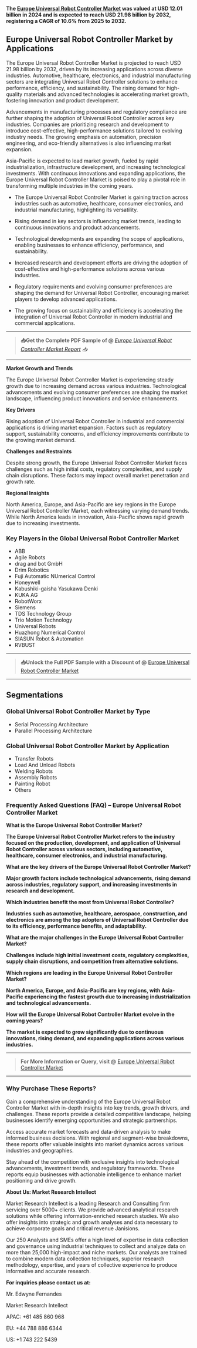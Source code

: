 <p><strong>The <a href="https://www.marketresearchintellect.com/download-sample/?rid=1082590&amp;utm_source=Pulse-April-Europe&amp;utm_medium=852">Europe Universal Robot Controller Market</a> was valued at USD 12.01 billion in 2024 and is expected to reach USD 21.98 billion by 2032, registering a CAGR of 10.6% from 2025 to 2032.</strong></p><h2>Europe Universal Robot Controller Market by Applications&nbsp;</h2><p><p>The Europe Universal Robot Controller Market is projected to reach USD 21.98 billion by 2032, driven by its increasing applications across diverse industries. Automotive, healthcare, electronics, and industrial manufacturing sectors are integrating Universal Robot Controller solutions to enhance performance, efficiency, and sustainability. The rising demand for high-quality materials and advanced technologies is accelerating market growth, fostering innovation and product development.</p><p>Advancements in manufacturing processes and regulatory compliance are further shaping the adoption of Universal Robot Controller across key industries. Companies are prioritizing research and development to introduce cost-effective, high-performance solutions tailored to evolving industry needs. The growing emphasis on automation, precision engineering, and eco-friendly alternatives is also influencing market expansion.</p><p>Asia-Pacific is expected to lead market growth, fueled by rapid industrialization, infrastructure development, and increasing technological investments. With continuous innovations and expanding applications, the Europe Universal Robot Controller Market is poised to play a pivotal role in transforming multiple industries in the coming years.</p></p><ul><li><p>The Europe Universal Robot Controller Market is gaining traction across industries such as automotive, healthcare, consumer electronics, and industrial manufacturing, highlighting its versatility.</p></li><li><p>Rising demand in key sectors is influencing market trends, leading to continuous innovations and product advancements.</p></li><li><p>Technological developments are expanding the scope of applications, enabling businesses to enhance efficiency, performance, and sustainability.</p></li><li><p>Increased research and development efforts are driving the adoption of cost-effective and high-performance solutions across various industries.</p></li><li><p>Regulatory requirements and evolving consumer preferences are shaping the demand for Universal Robot Controller, encouraging market players to develop advanced applications.</p></li><li><p>The growing focus on sustainability and efficiency is accelerating the integration of Universal Robot Controller in modern industrial and commercial applications.</p></li></ul><hr /><blockquote><p><strong><span class="font-[700]">📥Get the Complete PDF Sample of @ </span></strong><em><span class="font-[700]"><a href="https://www.marketresearchintellect.com/download-sample/?rid=1082590&amp;utm_source=Pulse-April-Europe&amp;utm_medium=852" target="_blank" data-tracking-control-name="article-ssr-frontend-pulse_little-text-block" data-tracking-will-navigate="" data-test-link="">Europe Universal Robot Controller Market Report</a>&nbsp;📥</span></em></p></blockquote><hr /><p class="" data-start="77" data-end="360"><strong data-start="77" data-end="105">Market Growth and Trends</strong></p><p class="" data-start="77" data-end="360">The Europe Universal Robot Controller Market is experiencing steady growth due to increasing demand across various industries. Technological advancements and evolving consumer preferences are shaping the market landscape, influencing product innovations and service enhancements.</p><p class="" data-start="362" data-end="606"><strong data-start="362" data-end="377">Key Drivers</strong></p><p class="" data-start="362" data-end="606">Rising adoption of Universal Robot Controller in industrial and commercial applications is driving market expansion. Factors such as regulatory support, sustainability concerns, and efficiency improvements contribute to the growing market demand.</p><p class="" data-start="608" data-end="849"><strong data-start="608" data-end="637">Challenges and Restraints</strong></p><p class="" data-start="608" data-end="849">Despite strong growth, the Europe Universal Robot Controller Market faces challenges such as high initial costs, regulatory complexities, and supply chain disruptions. These factors may impact overall market penetration and growth rate.</p><p class="" data-start="851" data-end="1095"><strong data-start="851" data-end="872">Regional Insights</strong></p><p class="" data-start="851" data-end="1095">North America, Europe, and Asia-Pacific are key regions in the Europe Universal Robot Controller Market, each witnessing varying demand trends. While North America leads in innovation, Asia-Pacific shows rapid growth due to increasing investments.</p><p><h3>Key Players in the Global Universal Robot Controller Market </h3><ul><li>ABB</li><li> Agile Robots</li><li> drag and bot GmbH</li><li> Drim Robotics</li><li> Fuji Automatic NUmerical Control</li><li> Honeywell</li><li> Kabushiki-gaisha Yasukawa Denki</li><li> KUKA AG</li><li> RobotWorx</li><li> Siemens</li><li> TDS Technology Group</li><li> Trio Motion Technology</li><li> Universal Robots</li><li> Huazhong Numerical Control</li><li> SIASUN Robot & Automation</li><li> RVBUST</li></ul></p><hr /><blockquote><p><strong>📥Unlock the Full PDF Sample with a Discount of @</strong> <a href="https://www.marketresearchintellect.com/ask-for-discount/?rid=1082590&amp;utm_source=Pulse-April-Europe&amp;utm_medium=852">Europe Universal Robot Controller Market</a></p></blockquote><hr /><p><h2>Segmentations</h2><h3>Global Universal Robot Controller Market by Type</h3><ul><li>Serial Processing Architecture</li><li>Parallel Processing Architecture</li></ul><h3>Global Universal Robot Controller Market by Application</h3><ul><li>Transfer Robots</li><li>Load And Unload Robots</li><li>Welding Robots</li><li>Assembly Robots</li><li>Painting Robot</li><li>Others</li></ul></p><h3><strong>Frequently Asked Questions (FAQ) &ndash; Europe Universal Robot Controller Market</strong></h3><p><strong>What is the Europe Universal Robot Controller Market?</strong></p><p><strong>The Europe Universal Robot Controller Market refers to the industry focused on the production, development, and application of Universal Robot Controller across various sectors, including automotive, healthcare, consumer electronics, and industrial manufacturing.</strong></p><p><strong>What are the key drivers of the Europe Universal Robot Controller Market?</strong></p><p><strong>Major growth factors include technological advancements, rising demand across industries, regulatory support, and increasing investments in research and development.</strong></p><p><strong>Which industries benefit the most from Universal Robot Controller?</strong></p><p><strong>Industries such as automotive, healthcare, aerospace, construction, and electronics are among the top adopters of Universal Robot Controller due to its efficiency, performance benefits, and adaptability.</strong></p><p><strong>What are the major challenges in the Europe Universal Robot Controller Market?</strong></p><p><strong>Challenges include high initial investment costs, regulatory complexities, supply chain disruptions, and competition from alternative solutions.</strong></p><p><strong>Which regions are leading in the Europe Universal Robot Controller Market?</strong></p><p><strong>North America, Europe, and Asia-Pacific are key regions, with Asia-Pacific experiencing the fastest growth due to increasing industrialization and technological advancements.</strong></p><p><strong>How will the Europe Universal Robot Controller Market evolve in the coming years?</strong></p><p><strong>The market is expected to grow significantly due to continuous innovations, rising demand, and expanding applications across various industries.</strong></p><hr /><blockquote><p><span class="font-[700]"><strong>For More Information or Query, visit&nbsp;@</strong>&nbsp;</span><span class="font-[700]"><a href="https://www.marketresearchintellect.com/product/universal-robot-controller-market/?utm_source=Linkedin&utm_medium=852" target="_blank" data-tracking-control-name="article-ssr-frontend-pulse_little-text-block" data-tracking-will-navigate="" data-test-link="">Europe Universal Robot Controller Market</a></span></p></blockquote><hr /><h3><strong data-start="0" data-end="31">Why Purchase These Reports?</strong></h3><p class="" data-start="35" data-end="297">Gain a comprehensive understanding of the Europe Universal Robot Controller Market with in-depth insights into key trends, growth drivers, and challenges. These reports provide a detailed competitive landscape, helping businesses identify emerging opportunities and strategic partnerships.</p><p class="" data-start="299" data-end="540">Access accurate market forecasts and data-driven analysis to make informed business decisions. With regional and segment-wise breakdowns, these reports offer valuable insights into market dynamics across various industries and geographies.</p><p class="" data-start="542" data-end="784">Stay ahead of the competition with exclusive insights into technological advancements, investment trends, and regulatory frameworks. These reports equip businesses with actionable intelligence to enhance market positioning and drive growth.</p><p><strong><span class="font-[700]">About Us: Market Research Intellect</span></strong></p><p><span class="">Market Research Intellect is a leading Research and Consulting firm servicing over 5000+ clients. We provide advanced analytical research solutions while offering information-enriched research studies.&nbsp;</span>We also offer insights into strategic and growth analyses and data necessary to achieve corporate goals and critical revenue Janisions.</p><p><span class="">Our 250 Analysts and SMEs offer a high level of expertise in data collection and governance using industrial techniques to collect and analyze data on more than 25,000 high-impact and niche markets. Our analysts are trained to combine modern data collection techniques, superior research methodology, expertise, and years of collective experience to produce informative and accurate research.</span></p><p><strong>For inquiries please contact us at:</strong></p><p>Mr. Edwyne Fernandes</p><p>Market Research Intellect</p><p>APAC: +61 485 860 968</p><p>EU: +44 788 886 6344</p><p>US: +1 743 222 5439</p>